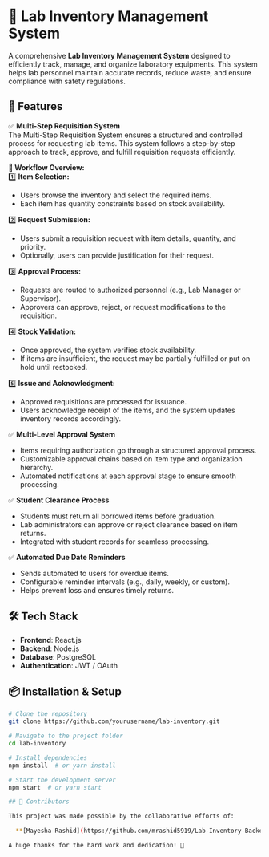 # 🧪 Lab Inventory Management System

A comprehensive **Lab Inventory Management System** designed to efficiently track, manage, and organize laboratory equipments. This system helps lab personnel maintain accurate records, reduce waste, and ensure compliance with safety regulations.

## 🚀 Features

✅ **Multi-Step Requisition System**  
The Multi-Step Requisition System ensures a structured and controlled process for requesting lab items. This system follows a step-by-step approach to track, approve, and fulfill requisition requests efficiently.  

**🔹 Workflow Overview:**  
1️⃣ **Item Selection:**  
   - Users browse the inventory and select the required items.  
   - Each item has quantity constraints based on stock availability.  

2️⃣ **Request Submission:**  
   - Users submit a requisition request with item details, quantity, and priority.  
   - Optionally, users can provide justification for their request.  

3️⃣ **Approval Process:**  
   - Requests are routed to authorized personnel (e.g., Lab Manager or Supervisor).  
   - Approvers can approve, reject, or request modifications to the requisition.  

4️⃣ **Stock Validation:**  
   - Once approved, the system verifies stock availability.  
   - If items are insufficient, the request may be partially fulfilled or put on hold until restocked.  

5️⃣ **Issue and Acknowledgment:**  
   - Approved requisitions are processed for issuance.  
   - Users acknowledge receipt of the items, and the system updates inventory records accordingly.  

✅ **Multi-Level Approval System**  
- Items requiring authorization go through a structured approval process.   
- Customizable approval chains based on item type and organization hierarchy.  
- Automated notifications at each approval stage to ensure smooth processing.  

✅ **Student Clearance Process**  
- Students must return all borrowed items before graduation.   
- Lab administrators can approve or reject clearance based on item returns.  
- Integrated with student records for seamless processing.  

✅ **Automated Due Date Reminders**  
- Sends automated to users for overdue items.  
- Configurable reminder intervals (e.g., daily, weekly, or custom).  
- Helps prevent loss and ensures timely returns.  

## 🛠️ Tech Stack

- **Frontend**: React.js
- **Backend**: Node.js  
- **Database**: PostgreSQL 
- **Authentication**: JWT / OAuth  

## 📦 Installation & Setup

```bash
# Clone the repository
git clone https://github.com/yourusername/lab-inventory.git

# Navigate to the project folder
cd lab-inventory

# Install dependencies
npm install  # or yarn install

# Start the development server
npm start  # or yarn start

## 🙌 Contributors   

This project was made possible by the collaborative efforts of:  

- **[Mayesha Rashid](https://github.com/mrashid5919/Lab-Inventory-Backend)** – Backend Development  

A huge thanks for the hard work and dedication! 🎉  

